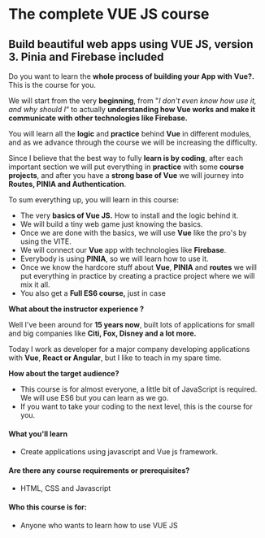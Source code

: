 # The complete VUE JS course

## Build beautiful web apps using VUE JS, version 3. Pinia and Firebase included

Do you want to learn the **whole process of building your App with Vue?.** This is the course for you.

We will start from the very **beginning**, from "_I don't even know how use it, and why should I_“ to actually **understanding how Vue works and make it communicate with other technologies like Firebase.**

You will learn all the **logic** and **practice** behind **Vue** in different modules, and as we advance through the course we will be increasing the difficulty.

Since I believe that the best way to fully **learn is by coding**, after each important section we will put everything in **practice** with some **course projects**, and after you have a **strong base of Vue** we will journey into **Routes, PINIA and Authentication**.

To sum everything up, you will learn in this course:

- The very **basics of Vue JS.** How to install and the logic behind it.
- We will build a tiny web game just knowing the basics.
- Once we are done with the basics, we will use **Vue** like the pro's by using the VITE.
- We will connect our **Vue** app with technologies like **Firebase**.
- Everybody is using **PINIA**, so we will learn how to use it.
- Once we know the hardcore stuff about **Vue**, **PINIA** and **routes** we will put everything in practice by creating a practice project where we will mix it all.
- You also get a **Full ES6 course,** just in case

**What about the instructor experience ?**

Well I've been around for **15 years now**, built lots of applications for small and big companies like **Citi, Fox, Disney and a lot more.**

Today I work as developer for a major company developing applications with **Vue**, **React or Angular**, but I like to teach in my spare time.

**How about the target audience?**

- This course is for almost everyone, a little bit of JavaScript is required. We will use ES6 but you can learn as we go.
- If you want to take your coding to the next level, this is the course for you.

#### What you'll learn

- Create applications using javascript and Vue js framework.

#### Are there any course requirements or prerequisites?

- HTML, CSS and Javascript

#### Who this course is for:

- Anyone who wants to learn how to use VUE JS
